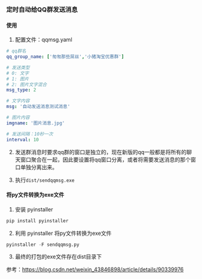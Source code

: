 ### 定时自动给QQ群发送消息

#### 使用
1. 配置文件：qqmsg.yaml
```yaml
# qq群名
qq_group_name: ['匆匆那些屌丝','小猪淘宝优惠群']

# 发送类型
# 0: 文字
# 1: 图片
# 2: 图片文字混合
msg_type: 2

# 文字内容
msg: '自动发送消息测试消息'

# 图片内容
imgname: '图片消息.jpg'

# 发送间隔：10秒一次
interval: 10
```

2. 发送群消息时要求qq群的窗口是独立的，现在新版的qq一般都是将所有的聊天窗口聚合在一起，因此要设置将qq窗口分离，或者将需要发送消息的那个窗口单独分离出来。 

3. 执行`dist/sendqqmsg.exe`

#### 将py文件转换为exe文件
1. 安装 pyinstaller
```python
pip install pyinstaller
```
2. 利用 pyinstaller 将py文件转换为exe文件
```python
pyinstaller -F sendqqmsg.py
```
3. 最终的打包的exe文件存在dist目录下

参考：https://blog.csdn.net/weixin_43846898/article/details/90339976
